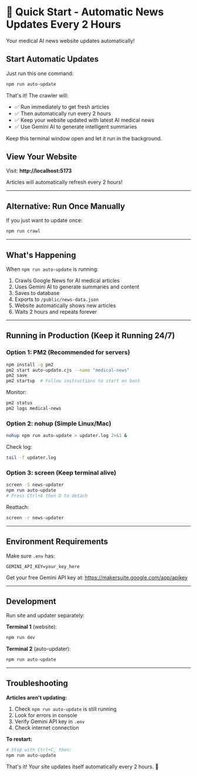 # 🚀 Quick Start - Automatic News Updates Every 2 Hours

Your medical AI news website updates automatically!

## Start Automatic Updates

Just run this one command:

```bash
npm run auto-update
```

That's it! The crawler will:
- ✅ Run immediately to get fresh articles
- ✅ Then automatically run every 2 hours
- ✅ Keep your website updated with latest AI medical news
- ✅ Use Gemini AI to generate intelligent summaries

Keep this terminal window open and let it run in the background.

## View Your Website

Visit: **http://localhost:5173**

Articles will automatically refresh every 2 hours!

---

## Alternative: Run Once Manually

If you just want to update once:

```bash
npm run crawl
```

---

## What's Happening

When `npm run auto-update` is running:
1. Crawls Google News for AI medical articles
2. Uses Gemini AI to generate summaries and content
3. Saves to database
4. Exports to `/public/news-data.json`
5. Website automatically shows new articles
6. Waits 2 hours and repeats forever

---

## Running in Production (Keep it Running 24/7)

### Option 1: PM2 (Recommended for servers)

```bash
npm install -g pm2
pm2 start auto-update.cjs --name "medical-news"
pm2 save
pm2 startup  # Follow instructions to start on boot
```

Monitor:
```bash
pm2 status
pm2 logs medical-news
```

### Option 2: nohup (Simple Linux/Mac)

```bash
nohup npm run auto-update > updater.log 2>&1 &
```

Check log:
```bash
tail -f updater.log
```

### Option 3: screen (Keep terminal alive)

```bash
screen -S news-updater
npm run auto-update
# Press Ctrl+A then D to detach
```

Reattach:
```bash
screen -r news-updater
```

---

## Environment Requirements

Make sure `.env` has:
```
GEMINI_API_KEY=your_key_here
```

Get your free Gemini API key at: https://makersuite.google.com/app/apikey

---

## Development

Run site and updater separately:

**Terminal 1** (website):
```bash
npm run dev
```

**Terminal 2** (auto-updater):
```bash
npm run auto-update
```

---

## Troubleshooting

**Articles aren't updating:**
1. Check `npm run auto-update` is still running
2. Look for errors in console
3. Verify Gemini API key in `.env`
4. Check internet connection

**To restart:**
```bash
# Stop with Ctrl+C, then:
npm run auto-update
```

That's it! Your site updates itself automatically every 2 hours. 🎉
